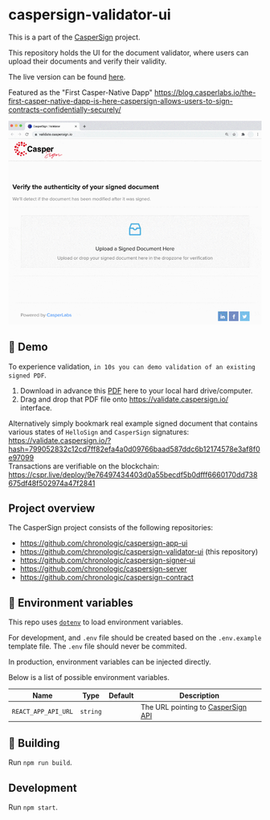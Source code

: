 # caspersign-validator-ui

This is a part of the [CasperSign](https://blog.chronologic.network/caspersign-immutable-document-signatures-on-the-blockchain-65edc4969bf0) project.

This repository holds the UI for the document validator, where users can upload their documents and verify their validity.

The live version can be found [here](https://validate.caspersign.io/).

Featured as the "First Casper-Native Dapp" https://blog.casperlabs.io/the-first-casper-native-dapp-is-here-caspersign-allows-users-to-sign-contracts-confidentially-securely/

![Validation Example Animation](CasperSign_validator.gif)

## :movie_camera: Demo

To experience validation, `in 10s you can demo validation of an existing signed PDF`.

1. Download in advance this [PDF](https://validate.caspersign.io/static/media/caspersign_example.26fc292b.pdf?download=1) here to your local hard drive/computer.
2. Drag and drop that PDF file onto https://validate.caspersign.io/ interface.

Alternatively simply bookmark real example signed document that contains various states of `HelloSign` and `CasperSign` signatures: https://validate.caspersign.io/?hash=799052832c12cd7ff82efa4a0d09766baad587ddc6b12174578e3af8f0e97099  
Transactions are verifiable on the blockchain: https://cspr.live/deploy/9e76497434403d0a55becdf5b0dfff6660170dd738675df48f502974a47f2841

## Project overview

The CasperSign project consists of the following repositories:

- https://github.com/chronologic/caspersign-app-ui
- https://github.com/chronologic/caspersign-validator-ui (this repository)
- https://github.com/chronologic/caspersign-signer-ui
- https://github.com/chronologic/caspersign-server
- https://github.com/chronologic/caspersign-contract

## 🔧 Environment variables

This repo uses [`dotenv`](https://www.npmjs.com/package/dotenv) to load environment variables.

For development, and `.env` file should be created based on the `.env.example` template file. The `.env` file should never be commited.

In production, environment variables can be injected directly.

Below is a list of possible environment variables.

| Name                | Type     | Default | Description                                                                            |
| ------------------- | -------- | ------- | -------------------------------------------------------------------------------------- |
| `REACT_APP_API_URL` | `string` |         | The URL pointing to [CasperSign API](https://github.com/chronologic/caspersign-server) |

## :construction: Building

Run `npm run build`.

## Development

Run `npm start`.
